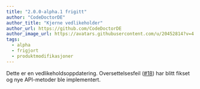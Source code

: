 ```yaml
---
title: "2.0.0-alpha.1 frigitt"
author: "CodeDoctorDE"
author_title: "Kjerne vedlikeholder"
author_url: https://github.com/CodeDoctorDE
author_image_url: https://avatars.githubusercontent.com/u/20452814?v=4
tags:
  - alpha
  - frigjort
  - produktmodifikasjoner
---
```


Dette er en vedlikeholdsoppdatering. Oversettelsesfeil ([#18](https://github.com/CodeDoctorDE/ItemMods/issues/18)) har blitt fikset og nye API-metoder ble implementert.

